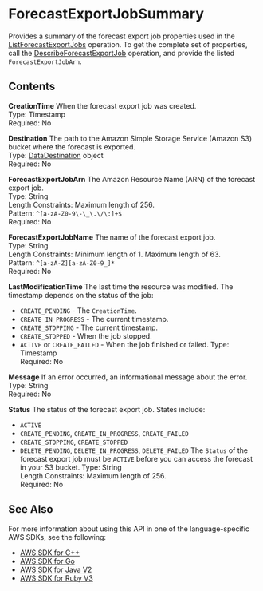 # ForecastExportJobSummary<a name="API_ForecastExportJobSummary"></a>

Provides a summary of the forecast export job properties used in the [ListForecastExportJobs](API_ListForecastExportJobs.md) operation\. To get the complete set of properties, call the [DescribeForecastExportJob](API_DescribeForecastExportJob.md) operation, and provide the listed `ForecastExportJobArn`\.

## Contents<a name="API_ForecastExportJobSummary_Contents"></a>

 **CreationTime**   <a name="forecast-Type-ForecastExportJobSummary-CreationTime"></a>
When the forecast export job was created\.  
Type: Timestamp  
Required: No

 **Destination**   <a name="forecast-Type-ForecastExportJobSummary-Destination"></a>
The path to the Amazon Simple Storage Service \(Amazon S3\) bucket where the forecast is exported\.  
Type: [DataDestination](API_DataDestination.md) object  
Required: No

 **ForecastExportJobArn**   <a name="forecast-Type-ForecastExportJobSummary-ForecastExportJobArn"></a>
The Amazon Resource Name \(ARN\) of the forecast export job\.  
Type: String  
Length Constraints: Maximum length of 256\.  
Pattern: `^[a-zA-Z0-9\-\_\.\/\:]+$`   
Required: No

 **ForecastExportJobName**   <a name="forecast-Type-ForecastExportJobSummary-ForecastExportJobName"></a>
The name of the forecast export job\.  
Type: String  
Length Constraints: Minimum length of 1\. Maximum length of 63\.  
Pattern: `^[a-zA-Z][a-zA-Z0-9_]*`   
Required: No

 **LastModificationTime**   <a name="forecast-Type-ForecastExportJobSummary-LastModificationTime"></a>
The last time the resource was modified\. The timestamp depends on the status of the job:  
+  `CREATE_PENDING` \- The `CreationTime`\.
+  `CREATE_IN_PROGRESS` \- The current timestamp\.
+  `CREATE_STOPPING` \- The current timestamp\.
+  `CREATE_STOPPED` \- When the job stopped\.
+  `ACTIVE` or `CREATE_FAILED` \- When the job finished or failed\.
Type: Timestamp  
Required: No

 **Message**   <a name="forecast-Type-ForecastExportJobSummary-Message"></a>
If an error occurred, an informational message about the error\.  
Type: String  
Required: No

 **Status**   <a name="forecast-Type-ForecastExportJobSummary-Status"></a>
The status of the forecast export job\. States include:  
+  `ACTIVE` 
+  `CREATE_PENDING`, `CREATE_IN_PROGRESS`, `CREATE_FAILED` 
+  `CREATE_STOPPING`, `CREATE_STOPPED` 
+  `DELETE_PENDING`, `DELETE_IN_PROGRESS`, `DELETE_FAILED` 
The `Status` of the forecast export job must be `ACTIVE` before you can access the forecast in your S3 bucket\.
Type: String  
Length Constraints: Maximum length of 256\.  
Required: No

## See Also<a name="API_ForecastExportJobSummary_SeeAlso"></a>

For more information about using this API in one of the language\-specific AWS SDKs, see the following:
+  [AWS SDK for C\+\+](https://docs.aws.amazon.com/goto/SdkForCpp/forecast-2018-06-26/ForecastExportJobSummary) 
+  [AWS SDK for Go](https://docs.aws.amazon.com/goto/SdkForGoV1/forecast-2018-06-26/ForecastExportJobSummary) 
+  [AWS SDK for Java V2](https://docs.aws.amazon.com/goto/SdkForJavaV2/forecast-2018-06-26/ForecastExportJobSummary) 
+  [AWS SDK for Ruby V3](https://docs.aws.amazon.com/goto/SdkForRubyV3/forecast-2018-06-26/ForecastExportJobSummary) 
